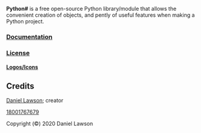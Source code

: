 **Python#** is a free open-source Python library/module that allows the convenient creation of objects, and pently of useful features when making a Python project.


### **[Documentation](https://sombrero64.github.io/Python-/doc)**

### [License](https://sombrero64.github.io/Python-/licenseInfo)

#### [Logos/Icons](https://sombrero64.github.io/Python-/logo/logos)

## Credits

[Daniel Lawson](https://github.com/Sombrero64); creator

[18001767679](https://github.com/18001767679)

Copyright (©) 2020 Daniel Lawson
